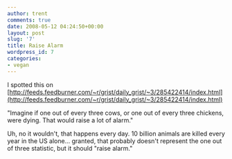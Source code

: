 ```yaml
---
author: trent
comments: true
date: 2008-05-12 04:24:50+00:00
layout: post
slug: '7'
title: Raise Alarm
wordpress_id: 7
categories:
- vegan
---
```


I spotted this on [http://feeds.feedburner.com/~r/grist/daily_grist/~3/285422414/index.html](http://feeds.feedburner.com/~r/grist/daily_grist/~3/285422414/index.html)

"Imagine if one out of every three cows, or one out of every three chickens, were dying. That would raise a lot of alarm."

Uh, no it wouldn't, that happens every day.  10 billion animals are killed every year in the US alone... granted, that probably doesn't represent the one out of three statistic, but it should "raise alarm."
